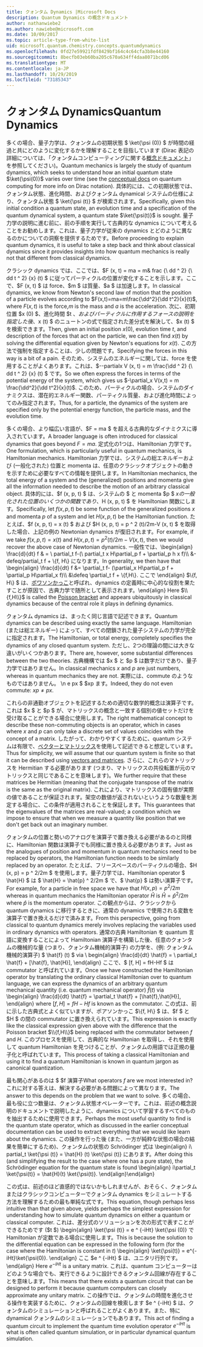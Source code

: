 ```yaml
---
title: クォンタム Dynamics |Microsoft Docs
description: Quantum Dynamics の概念ドキュメント
author: nathanwiebe2
ms.author: nawiebe@microsoft.com
ms.date: 10/09/2017
ms.topic: article-type-from-white-list
uid: microsoft.quantum.chemistry.concepts.quantumdynamics
ms.openlocfilehash: 0fd27e59921fdf8429bf164c4c64cfa3b8e44160
ms.sourcegitcommit: 8becfb03eb60ba205c670a634ff4daa8071bcd06
ms.translationtype: MT
ms.contentlocale: ja-JP
ms.lasthandoff: 10/29/2019
ms.locfileid: "73185343"
---
```

# <a name="quantum-dynamics"></a><span data-ttu-id="f6485-103">クォンタム Dynamics</span><span class="sxs-lookup"><span data-stu-id="f6485-103">Quantum Dynamics</span></span>

<span data-ttu-id="f6485-104">多くの場合、量子力学は、クォンタムの初期状態 $ \ket{\psi (0)} $ が時間の経過と共にどのように変化するかを理解することを目指しています (Dirac 表記の詳細については、「クォンタムコンピューティングに関する[概念ドキュメント](xref:microsoft.quantum.concepts.dirac)」を参照してください)。</span><span class="sxs-lookup"><span data-stu-id="f6485-104">Quantum mechanics is largely the study of quantum dynamics, which seeks to understand how an initial quantum state $\ket{\psi(0)}$ varies over time (see the [conceptual docs](xref:microsoft.quantum.concepts.dirac) on quantum computing for more info on Dirac notation).</span></span>
<span data-ttu-id="f6485-105">具体的には、この初期状態では、クォンタム状態、進化時間、およびクォンタム dynamical システムの仕様により、クォンタム状態 $ \ket{\psi (t)} $ が検索されます。</span><span class="sxs-lookup"><span data-stu-id="f6485-105">Specifically, given this initial condition a quantum state, an evolution time and a specification of the quantum dynamical system, a quantum state $\ket{\psi(t)}$ is sought.</span></span>
<span data-ttu-id="f6485-106">量子力学の説明に進む前に、前の手順を実行して古典的な dynamics について考えることをお勧めします。これは、量子力学が従来の dynamics とどのように異なるのかについての洞察を提供するためです。</span><span class="sxs-lookup"><span data-stu-id="f6485-106">Before proceeding to explain quantum dynamics, it is useful to take a step back and think about classical dynamics since it provides insights into how quantum mechanics is really not that different from classical dynamics.</span></span>

<span data-ttu-id="f6485-107">クラシック dynamics では、ここでは、$F (x, t) = ma = m& frac {\ dd ^ 2} {\ dd t ^ 2} {x} (t) $ に従ってパーティクルの位置が変化することを示します。ここで、$F (x, t) $ は force、$m $ は質量、$a $ は加速します。</span><span class="sxs-lookup"><span data-stu-id="f6485-107">In classical dynamics, we know from Newton's second law of motion that the position of a particle evolves according to $F(x,t)=ma=m\frac{\dd^2}{\dd t^2}{x}(t)$, where $F(x,t)$ is the force,$m$ is the mass and $a$ is the acceleration.</span></span>
<span data-ttu-id="f6485-108">次に、初期位置 $x (0) $、進化時間 $t $、およびパーティクルに作用するフォースの説明を指定した後、$x (t) $ のニュートンの式で指定された差分式を解決して、$x (t) $ を検索できます。</span><span class="sxs-lookup"><span data-stu-id="f6485-108">Then, given an initial position $x(0)$, evolution time $t$, and description of the forces that act on the particle, we can then find $x(t)$ by solving the differential equation given by Newton's equations for $x(t)$.</span></span>
<span data-ttu-id="f6485-109">この方法で強制を指定することは、少しの問題です。</span><span class="sxs-lookup"><span data-stu-id="f6485-109">Specifying the forces in this way is a bit of a pain.</span></span>
<span data-ttu-id="f6485-110">そのため、システムのエネルギーに関しては、force を使用することがよくあります。これは、$--partialx V (x, t) = m \frac{\dd ^ 2} {\ dd t ^ 2} {x} (t) $ です。</span><span class="sxs-lookup"><span data-stu-id="f6485-110">So we often express the forces in terms of the potential energy of the system, which gives us $-\partial_x V(x,t) = m \frac{\dd^2}{\dd t^2}{x}(t)$.</span></span>
<span data-ttu-id="f6485-111">このため、パーティクルの場合、システムのダイナミクスは、潜在的エネルギー関数、パーティクル質量、および進化時間によってのみ指定されます。</span><span class="sxs-lookup"><span data-stu-id="f6485-111">Thus, for a particle, the dynamics of the system are specified only by the potential energy function, the particle mass, and the evolution time.</span></span>

<span data-ttu-id="f6485-112">多くの場合、より幅広い言語が、$F = ma $ を超える古典的なダイナミクスに導入されています。</span><span class="sxs-lookup"><span data-stu-id="f6485-112">A broader language is often introduced for classical dynamics that goes beyond $F=ma$.</span></span>
<span data-ttu-id="f6485-113">定式化の1つは、Hamiltonian 力学です。</span><span class="sxs-lookup"><span data-stu-id="f6485-113">One formulation, which is particularly useful in quantum mechanics, is Hamiltonian mechanics.</span></span>
<span data-ttu-id="f6485-114">Hamiltonian 力学では、システムの総エネルギーおよび (一般化された) 位置と momenta は、任意のクラシックオブジェクトの動きを示すために必要なすべての情報を提供します。</span><span class="sxs-lookup"><span data-stu-id="f6485-114">In Hamiltonian mechanics, the total energy of a system and the (generalized) positions and momenta give all the information needed to describe the motion of an arbitrary classical object.</span></span>
<span data-ttu-id="f6485-115">具体的には、$f (x, p, t) $ は、システムの $ と momenta $p $ $x の一般化された位置のいくつかの関数であり、$H (x, p, t) $ を Hamiltonian 関数にします。</span><span class="sxs-lookup"><span data-stu-id="f6485-115">Specifically, let $f(x,p,t)$ be some function of the generalized positions $x$ and momenta $p$ of a system and let $H(x,p,t)$ be the Hamiltonian function.</span></span>
<span data-ttu-id="f6485-116">たとえば、$f (x, p, t) = x (t) $ および $H (x, p, t) = p ^ 2 (t)/2m-V (x, t) $ を取得した場合、上記の例の Newtonian dynamics が復旧されます。</span><span class="sxs-lookup"><span data-stu-id="f6485-116">For example, if we take $f(x,p,t)= x(t)$ and $H(x,p,t)=p^2(t)/2m - V(x,t)$, then we would recover the above case of Newtonian dynamics.</span></span>
<span data-ttu-id="f6485-117">一般性では、\begin{align} \frac{d}{dt} f & = \ partial_t f-(\ partial_t x H\partial_p f + \partial_p h x f)\\\\ &-defeq/partial_t f + \\{f, H\\} になります。</span><span class="sxs-lookup"><span data-stu-id="f6485-117">In generality, we then have that \begin{align} \frac{d}{dt} f &= \partial_t f- (\partial_x H\partial_p f + \partial_p H\partial_x f)\\\\ &\defeq \partial_t f + \\{f,H\\}.</span></span>
<span data-ttu-id="f6485-118">ここで \end{align} $\\{f, H\\} $ は、[ポワソンかっこ](https://en.wikipedia.org/wiki/Poisson_bracket)と呼ばれ、dynamics の定義時に中心的な役割を果たすことが原因で、古典力学で随所として表示されます。</span><span class="sxs-lookup"><span data-stu-id="f6485-118">\end{align} Here $\\{f,H\\}$ is called the [Poisson bracket](https://en.wikipedia.org/wiki/Poisson_bracket) and appears ubiquitously in classical dynamics because of the central role it plays in defining dynamics.</span></span>

<span data-ttu-id="f6485-119">クォンタム dynamics は、まったく同じ言語で記述できます。</span><span class="sxs-lookup"><span data-stu-id="f6485-119">Quantum dynamics can be described using exactly the same language.</span></span>
<span data-ttu-id="f6485-120">Hamiltonian (または総エネルギー) によって、すべての閉鎖された量子システムの力学が完全に指定されます。</span><span class="sxs-lookup"><span data-stu-id="f6485-120">The Hamiltonian, or total energy, completely specifies the dynamics of any closed quantum system.</span></span>
<span data-ttu-id="f6485-121">ただし、2つの理論の間には大きな違いがいくつかあります。</span><span class="sxs-lookup"><span data-stu-id="f6485-121">There are, however, some substantial differences between the two theories.</span></span>
<span data-ttu-id="f6485-122">古典機構では $x $ と $p $ は数字だけであり、量子力学ではありません。</span><span class="sxs-lookup"><span data-stu-id="f6485-122">In classical mechanics $x$ and $p$ are just numbers, whereas in quantum mechanics they are not.</span></span>
<span data-ttu-id="f6485-123">実際には、commute のようなものではありません。 \n e px $ $xp ます。</span><span class="sxs-lookup"><span data-stu-id="f6485-123">Indeed, they do not even commute: $xp \ne px$.</span></span>

<span data-ttu-id="f6485-124">これらの非通勤オブジェクトを記述するための適切な数学的概念は演算子です。これは $x $ と $p $ が、マトリックスの概念と一致する個別の値セットだけを受け取ることができる場合に使用します。</span><span class="sxs-lookup"><span data-stu-id="f6485-124">The right mathematical concept to describe these non-commuting objects is an operator, which in cases where $x$ and $p$ can only take a discrete set of values coincides with the concept of a matrix.</span></span>
<span data-ttu-id="f6485-125">したがって、わかりやすくするために、quantum システムは有限で、[ベクターとマトリックス](xref:microsoft.quantum.concepts.vectors)を使用して記述できると想定しています。</span><span class="sxs-lookup"><span data-stu-id="f6485-125">Thus for simplicity, we will assume that our quantum system is finite so that it can be described using [vectors and matrices](xref:microsoft.quantum.concepts.vectors).</span></span>
<span data-ttu-id="f6485-126">さらに、これらのマトリックスを Hermitian する必要があります (つまり、マトリックスの共役転置が元のマトリックスと同じであることを意味します)。</span><span class="sxs-lookup"><span data-stu-id="f6485-126">We further require that these matrices be Hermitian (meaning that the conjugate transpose of the matrix is the same as the original matrix).</span></span>
<span data-ttu-id="f6485-127">これにより、マトリックスの固有値が実際の値であることが保証されます。架空の数値が返されないというような数量を測定する場合に、この条件が適用されることを保証します。</span><span class="sxs-lookup"><span data-stu-id="f6485-127">This guarantees that the eigenvalues of the matrices are real-valued; a condition which we impose to ensure that when we measure a quantity like position that we don't get back out an imaginary number.</span></span>

<span data-ttu-id="f6485-128">クォンタムの位置と勢いのアナログを演算子で置き換える必要があるのと同様に、Hamiltonian 関数は演算子でも同様に置き換える必要があります。</span><span class="sxs-lookup"><span data-stu-id="f6485-128">Just as the analogues of position and momentum in quantum mechanics need to be replaced by operators, the Hamiltonian function needs to be similarly replaced by an operator.</span></span>
<span data-ttu-id="f6485-129">たとえば、フリースペースのパーティクルの場合、$H (x, p) = p ^ 2/2m $ を使用します。量子力学では、Hamiltonian operator $ \hat{H} $ は $ \hat{H} = \hat{p} ^ 2/2m $ で、$ \hat{p} $ は勢い演算子です。</span><span class="sxs-lookup"><span data-stu-id="f6485-129">For example, for a particle in free space we have that $H(x,p) = p^2/2m$ whereas in quantum mechanics the Hamiltonian operator $\hat{H}$ is $\hat{H}= \hat{p}^2/2m$ where $\hat{p}$ is the momentum operator.</span></span>
<span data-ttu-id="f6485-130">この観点からは、クラシックから quantum dynamics に移行するときに、通常の dynamics で使用される変数を演算子で置き換えるだけで済みます。</span><span class="sxs-lookup"><span data-stu-id="f6485-130">From this perspective, going from classical to quantum dynamics merely involves replacing the variables used in ordinary dynamics with operators.</span></span>
<span data-ttu-id="f6485-131">通常の古典 Hamiltonian を quantum 言語に変換することによって Hamiltonian 演算子を構築した後、任意のクォンタムの機械的な量 (つまり、クォンタム機械的演算子) の力学を、(例: クォンタム機械的演算子) $ \hat{f} (t) $ via \ begin{align} \frac{d}{dt} \hat{f} = \ partial_t \hat{f} + [\hat{f}, \hat{H}], \end{align} ここで、$ [f, H] = fH-Hf $ は commutator と呼ばれています。</span><span class="sxs-lookup"><span data-stu-id="f6485-131">Once we have constructed the Hamiltonian operator by translating the ordinary classical Hamiltonian over to quantum language, we can express the dynamics of an arbitrary quantum mechanical quantity (i.e. quantum mechanical operator) $\hat{f}(t)$ via \begin{align} \frac{d}{dt} \hat{f} = \partial_t \hat{f} + [\hat{f},\hat{H}], \end{align} where $[f,H] = fH -Hf$ is known as the commutator.</span></span>
<span data-ttu-id="f6485-132">この式は、前に示した古典式とよく似ていますが、ポアソンかっこ $\\{f, H\\} $ は、$f $ と $H $ の間の commutator に置き換えられています。</span><span class="sxs-lookup"><span data-stu-id="f6485-132">This expression is exactly like the classical expression given above with the difference that the Poisson bracket $\\{f,H\\}$ being replaced with the commutator between $f$ and $H$.</span></span>
<span data-ttu-id="f6485-133">このプロセスを使用して、古典的な Hamiltonian を取得し、それを使用して quantum Hamiltonian を見つけることが、クォンタムの用語では正規の量子化と呼ばれています。</span><span class="sxs-lookup"><span data-stu-id="f6485-133">This process of taking a classical Hamiltonian and using it to find a quantum Hamiltonian is known in quantum jargon as canonical quantization.</span></span>

<span data-ttu-id="f6485-134">最も関心があるのは $ $f 演算子</span><span class="sxs-lookup"><span data-stu-id="f6485-134">What operators $f$ are we most interested in?</span></span>  <span data-ttu-id="f6485-135">これに対する答えは、解決する必要がある問題によって異なります。</span><span class="sxs-lookup"><span data-stu-id="f6485-135">The answer to this depends on the problem that we want to solve.</span></span>
<span data-ttu-id="f6485-136">多くの場合、最も役に立つ数量は、クォンタム状態オペレーターです。これは、前述の概念説明のドキュメントで説明したように、dynamics について学習するすべてのものを抽出するために使用できます。</span><span class="sxs-lookup"><span data-stu-id="f6485-136">Perhaps the most useful quantity to find is the quantum state operator, which as discussed in the earlier conceptual documentation can be used to extract everything that we would like learn about the dynamics.</span></span>
<span data-ttu-id="f6485-137">この操作を行った後 (また、一方が純粋な状態の場合の結果を簡単にするため)、クォンタムの状態の Schrödinger 式は \begin{align} i\ partial_t \ket{\psi (t)} = \hat{H} (t) \ket{\psi (t)} にあります。</span><span class="sxs-lookup"><span data-stu-id="f6485-137">After doing this (and simplifying the result to the case where one has a pure state), the Schrödinger equation for the quantum state is found \begin{align} i\partial_t \ket{\psi(t)} = \hat{H}(t) \ket{\psi(t)}.</span></span>
<span data-ttu-id="f6485-138">\end{align}</span><span class="sxs-lookup"><span data-stu-id="f6485-138">\end{align}</span></span>

<span data-ttu-id="f6485-139">この式は、前述のほど直感的ではないかもしれませんが、おそらく、クォンタムまたはクラシックコンピューターでクォンタム dynamics をシミュレートする方法を理解するための最も単純な式です。</span><span class="sxs-lookup"><span data-stu-id="f6485-139">This equation, though perhaps less intuitive than that given above, yields perhaps the simplest expression for understanding how to simulate quantum dynamics on either a quantum or classical computer.</span></span>
<span data-ttu-id="f6485-140">これは、差分式のソリューションを次の形式で表すことができるためです ($t $) \begin{align} \ket{\psi (t)} = e ^ {-iHt} \ket{\psi (0)} で Hamiltonian が定数である場合に使用します。</span><span class="sxs-lookup"><span data-stu-id="f6485-140">This is because the solution to the differential equation can be expressed in the following form (for the case where the Hamiltonian is constant in $t$) \begin{align} \ket{\psi(t)} = e^{-iHt}\ket{\psi(0)}.</span></span>
<span data-ttu-id="f6485-141">\end{align} ここ $e ^ {-iHt} $ は、ユニタリ行列です。</span><span class="sxs-lookup"><span data-stu-id="f6485-141">\end{align} Here $e^{-iHt}$ is a unitary matrix.</span></span>
<span data-ttu-id="f6485-142">これは、quantum コンピューターはどのような場合でも、実行できるように設計できるクォンタム回線が存在することを意味します。</span><span class="sxs-lookup"><span data-stu-id="f6485-142">This means that there exists a quantum circuit that can be designed to perform it because quantum computers can closely approximate any unitary matrix.</span></span>
<span data-ttu-id="f6485-143">この操作では、クォンタムの時間を進化させる操作を実装するために、クォンタムの回線を検索します $e ^ {-iHt} $ は、クォンタムのシミュレーションと呼ばれることがよくあります。また、特に dynamical クォンタムのシミュレーションでもあります。</span><span class="sxs-lookup"><span data-stu-id="f6485-143">This act of finding a quantum circuit to implement the quantum time evolution operator $e^{-iHt}$ is what is often called quantum simulation, or in particular dynamical quantum simulation.</span></span>
